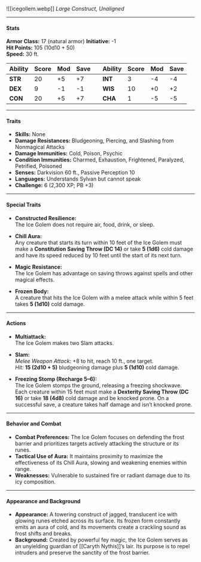 ![[icegollem.webp]]
*Large Construct, Unaligned*

---

#### **Stats**

**Armor Class:** 17 (natural armor)                                **Initiative:** -1  
**Hit Points:** 105 (10d10 + 50)  
**Speed:** 30 ft.

| **Ability** | **Score** | **Mod** | **Save** |     | **Ability** | **Score** | **Mod** | **Save** |
| ----------- | --------- | ------- | -------- | --- | ----------- | --------- | ------- | -------- |
| **STR**     | 20        | +5      | +7       |     | **INT**     | 3         | -4      | -4       |
| **DEX**     | 9         | -1      | -1       |     | **WIS**     | 10        | +0      | +2       |
| **CON**     | 20        | +5      | +7       |     | **CHA**     | 1         | -5      | -5       |

---

#### **Traits**

- **Skills:** None  
- **Damage Resistances:** Bludgeoning, Piercing, and Slashing from Nonmagical Attacks  
- **Damage Immunities:** Cold, Poison, Psychic  
- **Condition Immunities:** Charmed, Exhaustion, Frightened, Paralyzed, Petrified, Poisoned  
- **Senses:** Darkvision 60 ft., Passive Perception 10  
- **Languages:** Understands Sylvan but cannot speak  
- **Challenge:** 6 (2,300 XP; PB +3)

---

#### **Special Traits**

- **Constructed Resilience:**  
  The Ice Golem does not require air, food, drink, or sleep.

- **Chill Aura:**  
  Any creature that starts its turn within 10 feet of the Ice Golem must make a **Constitution Saving Throw (DC 14)** or take **5 (1d6)** cold damage and have its speed reduced by 10 feet until the start of its next turn.

- **Magic Resistance:**  
  The Ice Golem has advantage on saving throws against spells and other magical effects.

- **Frozen Body:**  
  A creature that hits the Ice Golem with a melee attack while within 5 feet takes **5 (1d10)** cold damage.

---

#### **Actions**

- **Multiattack:**  
  The Ice Golem makes two Slam attacks.

- **Slam:**  
  _Melee Weapon Attack:_ +8 to hit, reach 10 ft., one target.  
  _Hit:_ **15 (2d10 + 5)** bludgeoning damage plus **5 (1d10)** cold damage.

- **Freezing Stomp (Recharge 5–6):**  
  The Ice Golem stomps the ground, releasing a freezing shockwave. Each creature within 15 feet must make a **Dexterity Saving Throw (DC 16)** or take **18 (4d8)** cold damage and be knocked prone. On a successful save, a creature takes half damage and isn’t knocked prone.

---

#### **Behavior and Combat**

- **Combat Preferences:** The Ice Golem focuses on defending the frost barrier and prioritizes targets actively attacking the structure or its runes.  
- **Tactical Use of Aura:** It maintains proximity to maximize the effectiveness of its Chill Aura, slowing and weakening enemies within range.  
- **Weaknesses:** Vulnerable to sustained fire or radiant damage due to its icy composition.

---

#### **Appearance and Background**

- **Appearance:** A towering construct of jagged, translucent ice with glowing runes etched across its surface. Its frozen form constantly emits an aura of cold, and its movements create a crackling sound as frost shifts and breaks.  
- **Background:** Created by powerful fey magic, the Ice Golem serves as an unyielding guardian of [[Caryth Nythis]]’s lair. Its purpose is to repel intruders and preserve the sanctity of the frost barrier.

